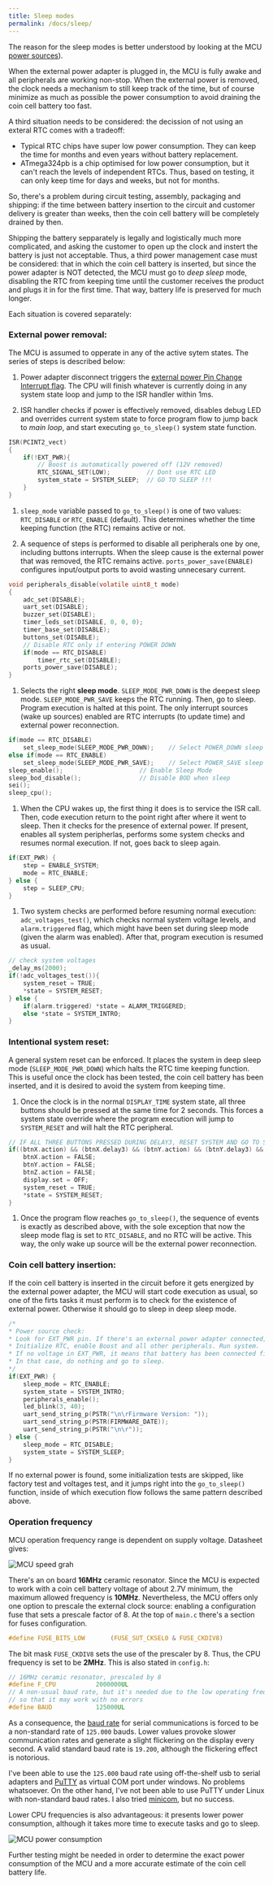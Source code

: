 ```yaml
---
title: Sleep modes
permalink: /docs/sleep/
---
```



The reason for the sleep modes is better understood by looking at the MCU [power sources](/nixie_clock/docs/power/)). 

When the external power adapter is plugged in, the MCU is fully awake and all peripherals are working non-stop. When the external power is removed, the clock needs a mechanism to still keep track of the time, but of course minimize as much as possible the power consumption to avoid draining the coin cell battery too fast.

A third situation needs to be considered: the decission of not using an exteral RTC comes with a tradeoff: 

* Typical RTC chips have super low power consumption. They can keep the time for months and even years without battery replacement. 
* ATmega324pb is a chip optimised for low power consumption, but it can't reach the levels of independent RTCs. Thus, based on testing, it can only keep time for days and weeks, but not for months.

So, there's a problem during circuit testing, assembly, packaging and shipping: if the time between battery insertion to the circuit and customer delivery is greater than weeks, then the coin cell battery will be completely drained by then.

Shipping the battery sepparately is legally and logistically much more complicated, and asking the customer to open up the clock and instert the battery is just not acceptable. Thus, a third power management case must be considered: that in which the coin cell battery is inserted, but since the power adapter is NOT detected, the MCU must go to _deep sleep_ mode, disabling the RTC from keeping time until the customer receives the product and plugs it in for the first time. That way, battery life is preserved for much longer.

Each situation is covered separately:

### External power removal:

The MCU is assumed to opperate in any of the active sytem states. The series of steps is described below:

1. Power adapter disconnect triggers the [external power Pin Change Interrupt flag](/nixie_clock/docs/isr/#external). The CPU will finish whatever is currently doing in any system state loop and jump to the ISR handler within 1ms.

1. ISR handler checks if power is effectively removed, disables debug LED and overrides current system state to force program flow to jump back to _main loop_, and start executing `go_to_sleep()` system state function.
```c
ISR(PCINT2_vect)
{
    if(!EXT_PWR){
        // Boost is automatically powered off (12V removed)
        RTC_SIGNAL_SET(LOW);          // Dont use RTC LED
        system_state = SYSTEM_SLEEP;  // GO TO SLEEP !!!
    }
}
```

1. `sleep_mode` variable passed to `go_to_sleep()` is one of two values: `RTC_DISABLE` or `RTC_ENABLE` (default). This determines whether the time keeping function (the RTC) remains active or not.

1. A sequence of steps is performed to disable all peripherals one by one, including buttons interrupts. When the sleep cause is the external power that was removed, the RTC remains active. `ports_power_save(ENABLE)` configures input/output ports to avoid wasting unnecesary current.
```c
void peripherals_disable(volatile uint8_t mode)
{
	adc_set(DISABLE);
	uart_set(DISABLE);
	buzzer_set(DISABLE);
	timer_leds_set(DISABLE, 0, 0, 0);
	timer_base_set(DISABLE);
	buttons_set(DISABLE);
	// Disable RTC only if entering POWER DOWN
	if(mode == RTC_DISABLE)
		timer_rtc_set(DISABLE);
	ports_power_save(DISABLE);
}
```

1. Selects the right __sleep mode__. `SLEEP_MODE_PWR_DOWN` is the deepest sleep mode. `SLEEP_MODE_PWR_SAVE` keeps the RTC running. Then, go to sleep. Program execution is halted at this point. The only interrupt sources (wake up sources) enabled are RTC interrupts (to update time) and external power reconnection.
```c
if(mode == RTC_DISABLE)
	set_sleep_mode(SLEEP_MODE_PWR_DOWN);	// Select POWER_DOWN sleep
else if(mode == RTC_ENABLE)
	set_sleep_mode(SLEEP_MODE_PWR_SAVE);	// Select POWER_SAVE sleep
sleep_enable();						// Enable Sleep Mode 
sleep_bod_disable();				// Disable BOD when sleep 
sei();
sleep_cpu();
```

1. When the CPU wakes up, the first thing it does is to service the ISR call. Then, code execution return to the point right after where it went to sleep. Then it checks for the presence of external power. If present, enables all system peripherlas, performs some system checks and resumes normal execution. If not, goes back to sleep again.
```c
if(EXT_PWR) {
	step = ENABLE_SYSTEM;
	mode = RTC_ENABLE;
} else {
	step = SLEEP_CPU;
}
```

1. Two system checks are performed before resuming normal execution: `adc_voltages_test()`, which checks normal system voltage levels, and `alarm.triggered` flag, which might have been set during sleep mode (given the alarm was enabled). After that, program execution is resumed as usual.
```c
// check system voltages
_delay_ms(2000);
if(!adc_voltages_test()){
    system_reset = TRUE;
    *state = SYSTEM_RESET;				    
} else {
	if(alarm.triggered) *state = ALARM_TRIGGERED;
	else *state = SYSTEM_INTRO;
}
```

### Intentional system reset:

A general system reset can be enforced. It places the system in deep sleep mode (`SLEEP_MODE_PWR_DOWN`) which halts the RTC time keeping function. This is useful once the clock has been tested, the coin cell battery has been inserted, and it is desired to avoid the system from keeping time.

1. Once the clock is in the normal `DISPLAY_TIME` system state, all three buttons should be pressed at the same time for 2 seconds. This forces a system state override where the program execution will jump to `SYSTEM_RESET` and will halt the RTC peripheral.
```c
// IF ALL THREE BUTTONS PRESSED DURING DELAY3, RESET SYSTEM AND GO TO SLEEP
if((btnX.action) && (btnX.delay3) && (btnY.action) && (btnY.delay3) && (btnZ.action) && (btnZ.delay3)){
	btnX.action = FALSE;
	btnY.action = FALSE;
	btnZ.action = FALSE;
	display.set = OFF;
	system_reset = TRUE;
	*state = SYSTEM_RESET;
}
```

1. Once the program flow reaches `go_to_sleep()`, the sequence of events is exactly as described above, with the sole exception that now the sleep mode flag is set to `RTC_DISABLE`, and no RTC will be active. This way, the only wake up source will be the external power reconnection.

### Coin cell battery insertion:

If the coin cell battery is inserted in the circuit before it gets energized by the external power adapter, the MCU will start code execution as usual, so one of the firts tasks it must perform is to check for the existence of external power. Otherwise it should go to sleep in deep sleep mode.

```c
/*
* Power source check:
* Look for EXT_PWR pin. If there's an external power adapter connected,
* Initialize RTC, enable Boost and all other peripherals. Run system.
* If no voltage in EXT_PWR, it means that battery has been connected first.
* In that case, do nothing and go to sleep.
*/
if(EXT_PWR) {
    sleep_mode = RTC_ENABLE;
    system_state = SYSTEM_INTRO;
    peripherals_enable();
    led_blink(3, 40);
    uart_send_string_p(PSTR("\n\rFirmware Version: "));
    uart_send_string_p(PSTR(FIRMWARE_DATE));
    uart_send_string_p(PSTR("\n\r"));
} else {
    sleep_mode = RTC_DISABLE;
    system_state = SYSTEM_SLEEP;
} 
```

If no external power is found, some initialization tests are skipped, like factory test and voltages test, and it jumps right into the `go_to_sleep()` function, inside of which execution flow follows the same pattern described above.

### Operation frequency

MCU operation frequency range is dependent on supply voltage. Datasheet gives:

![MCU speed grah](/nixie_clock/assets/img/mcu_speed.png "MCU speed dependency")

There's an on board __16MHz__ ceramic resonator. Since the MCU is expected to work with a coin cell battery voltage of about 2.7V minimum, the maximum allowed frequency is __10MHz__. Nevertheless, the MCU offers only one option to prescale the external clock source: enabling a configuration fuse that sets a prescale factor of 8. At the top of `main.c` there's a section for fuses configuration.

```c
#define FUSE_BITS_LOW       (FUSE_SUT_CKSEL0 & FUSE_CKDIV8)
```

The bit mask `FUSE_CKDIV8` sets the use of the prescaler by 8. Thus, the CPU frequency is set to be __2MHz__. This is also stated in `config.h`:

```c
// 16MHz ceramic resonator, prescaled by 8
#define F_CPU			2000000UL
// A non-usual baud rate, but it's needed due to the low operating frequency,
// so that it may work with no errors
#define BAUD 			125000UL
```

As a consequence, the [baud rate](https://en.wikipedia.org/wiki/Symbol_rate) for serial communications is forced to be a non-standard rate of `125.000` bauds. Lower values provoke slower communication rates and generate a slight flickering on the display every second. A valid standard baud rate is `19.200`, although the flickering effect is notorious.

I've been able to use the `125.000` baud rate using off-the-shelf usb to serial adapters and [PuTTY](https://www.putty.org/) as virtual COM port under windows. No problems whatsoever. On the other hand, I've not been able to use PuTTY under Linux with non-standard baud rates. I also tried [minicom](https://linux.die.net/man/1/minicom), but no success.

Lower CPU frequencies is also advantageous: it presents lower power consumption, although it takes more time to execute tasks and go to sleep.

![MCU power consumption](/nixie_clock/assets/img/mcu_current.png "MCU power consumption")

Further testing might be needed in order to determine the exact power consumption of the MCU and a more accurate estimate of the coin cell battery life.